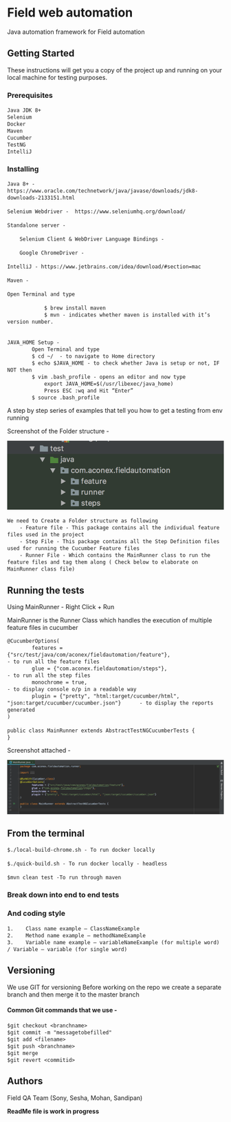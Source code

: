 # Field web automation

Java automation framework for Field automation

## Getting Started

These instructions will get you a copy of the project up and running on your local machine for testing purposes. 

### Prerequisites
```
Java JDK 8+ 
Selenium
Docker 
Maven
Cucumber
TestNG
IntelliJ
```

### Installing
```
Java 8+ - https://www.oracle.com/technetwork/java/javase/downloads/jdk8-downloads-2133151.html

Selenium Webdriver -  https://www.seleniumhq.org/download/ 

Standalone server -

    Selenium Client & WebDriver Language Bindings - 
    
	Google ChromeDriver - 
	
IntelliJ - https://www.jetbrains.com/idea/download/#section=mac 

Maven - 

Open Terminal and type 

            $ brew install maven
            $ mvn - indicates whether maven is installed with it’s version number.		


JAVA_HOME Setup - 
		Open Terminal and type 
		$ cd ~/  - to navigate to Home directory
		$ echo $JAVA_HOME - to check whether Java is setup or not, IF NOT then
		$ vim .bash_profile - opens an editor and now type
			export JAVA_HOME=$(/usr/libexec/java_home)
			Press ESC :wq and Hit “Enter”
		$ source .bash_profile
```		
A step by step series of examples that tell you how to get a testing from env running

Screenshot of the Folder structure - 

![](images/FolderStructure.png)



```
We need to Create a Folder structure as following
	- Feature file - This package contains all the individual feature files used in the project
	- Step File - This package contains all the Step Definition files used for running the Cucumber Feature files 
	- Runner File - Which contains the MainRunner class to run the feature files and tag them along ( Check below to elaborate on MainRunner class file) 
```


## Running the tests

Using MainRunner - Right Click + Run 

MainRunner is the Runner Class which handles the execution of multiple feature files in cucumber

```
@CucumberOptions(
        features = {"src/test/java/com/aconex/fieldautomation/feature"},                            - to run all the feature files
        glue = {"com.aconex.fieldautomation/steps"},                      							- to run all the step files
        monochrome = true,														                    - to display console o/p in a readable way
        plugin = {"pretty", "html:target/cucumber/html", "json:target/cucumber/cucumber.json"}      - to display the reports generated 
)

public class MainRunner extends AbstractTestNGCucumberTests {
}
```
Screenshot attached - 

![](images/Mainrunner.png)


## From the terminal

```
$./local-build-chrome.sh - To run docker locally

$./quick-build.sh - To run docker locally - headless

$mvn clean test -To run through maven 
```


### Break down into end to end tests


### And coding style

```
1.    Class name example – ClassNameExample
2.    Method name example – methodNameExample
3.    Variable name example – variableNameExample (for multiple word) / Variable – variable (for single word)
```

## Versioning

We use GIT for versioning 
Before working on the repo we create a separate branch and then merge it to the master branch

#### Common Git commands that we use -
```
$git checkout <branchname> 
$git commit -m "messagetobefilled"
$git add <filename>
$git push <branchname>
$git merge 
$git revert <commitid> 
```
## Authors

Field QA Team (Sony, Sesha, Mohan, Sandipan)  

**ReadMe file is work in progress** 